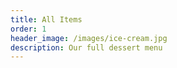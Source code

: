 ```yaml
---
title: All Items
order: 1
header_image: /images/ice-cream.jpg
description: Our full dessert menu
---
```

